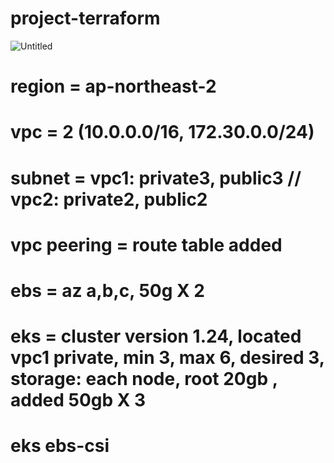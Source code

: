 # project-terraform
![Untitled](https://s3-us-west-2.amazonaws.com/secure.notion-static.com/ca7f1c92-2a72-4d31-8944-087cf6078786/Untitled.png)

# region = ap-northeast-2
# vpc = 2 (10.0.0.0/16, 172.30.0.0/24)
# subnet = vpc1: private3, public3 // vpc2: private2, public2
# vpc peering = route table added
# ebs = az a,b,c, 50g X 2
# eks = cluster version 1.24, located vpc1 private, min 3, max 6, desired 3, storage: each node, root 20gb , added 50gb X 3
# eks ebs-csi
